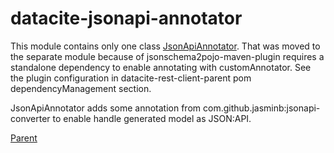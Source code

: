 # datacite-jsonapi-annotator

This module contains only one class [JsonApiAnnotator](src/main/java/org/gbif/datacite/jsonapi/annotator/JsonApiAnnotator.java). 
That was moved to the separate module because of jsonschema2pojo-maven-plugin requires a standalone dependency to 
enable annotating with customAnnotator. 
See the plugin configuration in datacite-rest-client-parent pom dependencyManagement section.

JsonApiAnnotator adds some annotation from com.github.jasminb:jsonapi-converter to enable handle generated model as JSON:API.

[Parent](../README.md)


